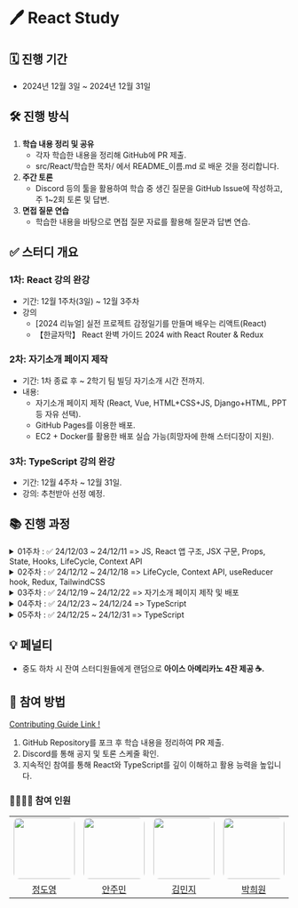 # 🖊️ React Study

## 🗓️ 진행 기간
- 2024년 12월 3일 ~ 2024년 12월 31일

## 🛠️ 진행 방식
1. **학습 내용 정리 및 공유**
   - 각자 학습한 내용을 정리해 GitHub에 PR 제출.
   - src/React/학습한 목차/ 에서 README_이름.md 로 배운 것을 정리합니다.
2. **주간 토론**
   - Discord 등의 툴을 활용하여 학습 중 생긴 질문을 GitHub Issue에 작성하고, 주 1~2회 토론 및 답변.
3. **면접 질문 연습**
   - 학습한 내용을 바탕으로 면접 질문 자료를 활용해 질문과 답변 연습.

## ✅ 스터디 개요
### 1차: React 강의 완강
- 기간: 12월 1주차(3일) ~ 12월 3주차
- 강의
  - [2024 리뉴얼] 실전 프로젝트 감정일기를 만들며 배우는 리액트(React)
  - 【한글자막】 React 완벽 가이드 2024 with React Router & Redux

### 2차: 자기소개 페이지 제작
- 기간: 1차 종료 후 ~ 2학기 팀 빌딩 자기소개 시간 전까지.
- 내용:
  - 자기소개 페이지 제작 (React, Vue, HTML+CSS+JS, Django+HTML, PPT 등 자유 선택).
  - GitHub Pages를 이용한 배포.
  - EC2 + Docker를 활용한 배포 실습 가능(희망자에 한해 스터디장이 지원).

### 3차: TypeScript 강의 완강
- 기간: 12월 4주차 ~ 12월 31일.
- 강의: 추천받아 선정 예정.

## 📚 진행 과정

<details>
  <summary>01주차 : ✅ 24/12/03 ~ 24/12/11 => JS, React 앱 구조, JSX 구문, Props, State, Hooks, LifeCycle, Context API</summary>

  > 학습 내용
  - 00_Vanilla_JS
    - (선택 사항)
  - 01_React_structure
  - 02_JSX
  - 03_Props_State_Hooks
  - 04_LifeCycle
  - 05_Context_API
  - 99_Styled_components
    - (선택 사항, 하지만 추천)

    ### 📅 세부 일정  

  | 날짜        | 학습 내용                                               |
  |-------------|--------------------------------------------------------|
  | **24/12/04**(수) | 00_Vanilla_JS (기본 문법 복습: 선택 사항)           |
  | **24/12/05**(목) | 01_React_structure (React 앱 구조 이해 및 설정), 02_JSX (JSX 기본 구문 학습 및 코드 실습)                |
  | **24/12/06**(금) | 03_Props_State_Hooks (Props 전달 및 컴포넌트 재사용성 학습), (State 관리와 React의 상태 변화 이해), (useState, useEffect 훅 학습 및 실습)       |
  | **24/12/07**(토) | 03_Props_State_Hooks 복습 & 자율 학습 |
  | **24/12/08**(일) | 03_Props_State_Hooks 복습 & 자율 학습 |
  | **24/12/09**(월) | 04_LifeCycle (React 컴포넌트 생명주기 이해)         |
  | **24/12/10**(화) | 05_Context_API (전역 상태 관리 학습)             |
  | **24/12/11**(수) | 복습 & 온라인 스터디 모임  |

</details>

<details>
  <summary>02주차 : ✅ 24/12/12 ~ 24/12/18 => LifeCycle, Context API, useReducer hook, Redux, TailwindCSS</summary>

  > 학습 내용
  - React 완벽 가이드 추천 목차
    - (15). "import" 및 "export"
    - (25). 스프레드 연산자
    - (64). 문제: 내부 요소에 Props(속성)이 전달되지 않을 경우
    - (65). 감싸진 요소에 Props(속성) 전달하기
    - (67). 컴포넌트 타입 동적으로 설정하기
    - (71). 세부 과정: 이미지 저장소 public/ VS assets/
    - (78). 사용자 입력 & 양방향 바인딩
    - (81). State(상태) 끌어올리기 [핵심 개념]
  - PJT1_카운터 앱 실습
  - 04_LifeCycle
  - 05_Context_API
    -  (162. ~ 172.) (완벽 가이드 목차)
  - PJT2_투두리스트 실습
  - 06_useReducer_hook
  - PJT3_감성일기장 실습
  - 07_Redux (선택)
  - 10_Optimization (Vue의 computed 와 유사한 Hook, useMemo)

  - 99_Styled_components
    - (선택 사항, 하지만 추천)
    - 완벽 가이드 목차 섹션 6.
  - 99_TailwindCSS
    - 완벽 가이드 목차 섹션 6.

    ### 📅 세부 일정  

  | 날짜        | 학습 내용                                               |
  |-------------|--------------------------------------------------------|
  | **24/12/12**(목) | 완벽 가이드 추천 목차 학습 |
  | **24/12/13**(금) | PJT1_카운터 앱 실습, 04_LifeCycle (React 컴포넌트 생명주기 이해), 05_Context_API (전역 상태 관리 학습), Styled_components (선택), TailwindCSS (선택) |
  | **24/12/14**(토) | PJT2_투두리스트 실습, 06_useReducer_hook, 07_Redux (선택) |
  | **24/12/15**(일) | PJT3_감성일기장 실습 |
  | **24/12/16**(월) | PJT3_감성일기장 실습 |
  | **24/12/17**(화) | 10_Optimization (Vue의 computed 와 유사한 Hook, useMemo) |
  | **24/12/18**(수) | 자율 학습 및 스터디 모임 |

</details>

<details>
  <summary>03주차 : ✅ 24/12/19 ~ 24/12/22 => 자기소개 페이지 제작 및 배포</summary>

  > 학습 내용
  - 페이지 제작
  - 각자 피드백
  - github pages 혹은 EC2, docker를 이용한 간단 배포

</details>

<details>
  <summary>04주차 : ✅ 24/12/23 ~ 24/12/24 => TypeScript</summary>

  > 학습 내용
  - 추후 추가

</details>

<details>
  <summary>05주차 : ✅ 24/12/25 ~ 24/12/31 => TypeScript</summary>

  > 학습 내용
  - 추후 추가

</details>

## 💡 페널티
- 중도 하차 시 잔여 스터디원들에게 랜덤으로 **아이스 아메리카노 4잔 제공 ☕️.**

## 🚀 참여 방법

[Contributing Guide Link !](docs/CONTRIBUTING_guide.md)

1. GitHub Repository를 포크 후 학습 내용을 정리하여 PR 제출.
2. Discord를 통해 공지 및 토론 스케줄 확인.
3. 지속적인 참여를 통해 React와 TypeScript를 깊이 이해하고 활용 능력을 높입니다.

### 👨‍👩‍👧‍👦 참여 인원

<table>
  <!-- <thead>
    <tr>
      <th style="text-align: center;"><strong>BE</strong></th>
      <th style="text-align: center;"><strong>FE</strong></th>
    </tr>
  </thead> -->
  <tbody>
    <tr>
      <td style="text-align: center;">
        <a href="https://github.com/SorrowAddict">
          <img src="https://avatars.githubusercontent.com/u/154123905?v=4" width="110" style="border-radius: 10px;"><br/>
        </a>
      </td>
      <td style="text-align: center;">
        <a href="https://github.com/JUMINAHN">
          <img src="https://avatars.githubusercontent.com/u/140716804?v=4" width="110" style="border-radius: 10px;">
        </a>
      </td>
      <td style="text-align: center;">
        <a href="https://github.com/minjeeki">
          <img src="https://avatars.githubusercontent.com/u/148981647?v=4" width="110" style="border-radius: 10px;">
        </a>
      </td>
      <td style="text-align: center;">
        <a href="https://github.com/heeeeeeeeeee1">
          <img src="https://avatars.githubusercontent.com/u/175369502?v=4" width="110" style="border-radius: 10px;">
        </a>
      </td>
      <td style="text-align: center;">
        <a href="https://github.com/aaaange">
          <img src="https://avatars.githubusercontent.com/u/128114236?v=4" width="110" style="border-radius: 10px;">
        </a>
      </td>
      <td style="text-align: center;">
        <a href="https://github.com/zwjddn1105">
          <img src="https://avatars.githubusercontent.com/u/175976497?v=4" width="110" style="border-radius: 10px;">
        </a>
      </td>
      <td style="text-align: center;">
        <a href="https://github.com/ebeleey">
          <img src="https://avatars.githubusercontent.com/u/175283788?v=4" width="110" style="border-radius: 10px;">
        </a>
      </td>
      <td style="text-align: center;">
        <a href="https://github.com/hseegr">
          <img src="https://avatars.githubusercontent.com/u/175369230?v=4" width="110" style="border-radius: 10px;">
        </a>
      </td>
      <td style="text-align: center;">
        <a href="https://github.com/Moon-sang-hyeok">
          <img src="https://avatars.githubusercontent.com/u/175284018?v=4" width="110" style="border-radius: 10px;">
        </a>
      </td>
    </tr>
    <tr>
      <td>
        <center><a href="https://github.com/SorrowAddict">정도영</a></center>
      </td>
      <td>
        <center><a href="https://github.com/JUMINAHN">안주민</a></center>
      </td>
      <td>
        <center><a href="https://github.com/minjeeki">김민지</a></center>
      </td>
      <td>
        <center><a href="https://github.com/heeeeeeeeeee1">박희원</a></center>
      </td>
      <td>
        <center><a href="https://github.com/aaaange">이아영</a></center>
      </td>
      <td>
        <center><a href="https://github.com/zwjddn1105">김정우</a></center>
      </td>
      <td>
        <center><a href="https://github.com/ebeleey">이다이</a></center>
      </td>
      <td>
        <center><a href="https://github.com/hseegr">김희수</a></center>
      </td>
      <td>
        <center><a href="https://github.com/Moon-sang-hyeok">문상혁</a></center>
      </td>
    </tr>
  </tbody>
</table>
